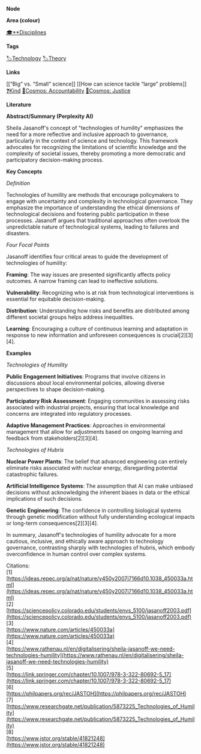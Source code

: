**Node**

**Area (colour)**

[🎓**Disciplines](https://lean-sphynx-49b.notion.site/Disciplines-72ba770b397c4f34aed13a10d8d0cc3e?pvs=21)

**Tags**

[🏷️Technology](https://lean-sphynx-49b.notion.site/Technology-d848dea8e396403f946fa485dc5cf19e?pvs=21) [🏷️Theory](https://lean-sphynx-49b.notion.site/Theory-8b50544e2f09474c93709d9f853e692f?pvs=21)

**Links**

[[“Big” vs. “Small” science]] [[How can science tackle “large” problems]] [❓Kind](https://lean-sphynx-49b.notion.site/Kind-11587210186680929d30e9ac15b3534c?pvs=21) [🌌Cosmos: Accountability](https://lean-sphynx-49b.notion.site/Cosmos-Accountability-d4c5602b14234f37b493f1133e177038?pvs=21) [🌌Cosmos: Justice](https://lean-sphynx-49b.notion.site/Cosmos-Justice-e69b4d55d9594bd5be91fcae75164fac?pvs=21)

**Literature**

**Abstract/Summary (Perplexity AI)**

Sheila Jasanoff's concept of "technologies of humility" emphasizes the need for a more reflective and inclusive approach to governance, particularly in the context of science and technology. This framework advocates for recognizing the limitations of scientific knowledge and the complexity of societal issues, thereby promoting a more democratic and participatory decision-making process.

**Key Concepts**

_Definition_

Technologies of humility are methods that encourage policymakers to engage with uncertainty and complexity in technological governance. They emphasize the importance of understanding the ethical dimensions of technological decisions and fostering public participation in these processes. Jasanoff argues that traditional approaches often overlook the unpredictable nature of technological systems, leading to failures and disasters.

_Four Focal Points_

Jasanoff identifies four critical areas to guide the development of technologies of humility:

**Framing**: The way issues are presented significantly affects policy outcomes. A narrow framing can lead to ineffective solutions.

**Vulnerability**: Recognizing who is at risk from technological interventions is essential for equitable decision-making.

**Distribution**: Understanding how risks and benefits are distributed among different societal groups helps address inequalities.

**Learning**: Encouraging a culture of continuous learning and adaptation in response to new information and unforeseen consequences is crucial[2][3][4].

**Examples**

_Technologies of Humility_

**Public Engagement Initiatives**: Programs that involve citizens in discussions about local environmental policies, allowing diverse perspectives to shape decision-making.

**Participatory Risk Assessment**: Engaging communities in assessing risks associated with industrial projects, ensuring that local knowledge and concerns are integrated into regulatory processes.

**Adaptive Management Practices**: Approaches in environmental management that allow for adjustments based on ongoing learning and feedback from stakeholders[2][3][4].

_Technologies of Hubris_

**Nuclear Power Plants**: The belief that advanced engineering can entirely eliminate risks associated with nuclear energy, disregarding potential catastrophic failures.

**Artificial Intelligence Systems**: The assumption that AI can make unbiased decisions without acknowledging the inherent biases in data or the ethical implications of such decisions.

**Genetic Engineering**: The confidence in controlling biological systems through genetic modification without fully understanding ecological impacts or long-term consequences[2][3][4].

In summary, Jasanoff's technologies of humility advocate for a more cautious, inclusive, and ethically aware approach to technology governance, contrasting sharply with technologies of hubris, which embody overconfidence in human control over complex systems.

Citations:  
[1]  
[https://ideas.repec.org/a/nat/nature/v450y2007i7166d10.1038_450033a.html](https://ideas.repec.org/a/nat/nature/v450y2007i7166d10.1038_450033a.html)  
[2]  
[https://sciencepolicy.colorado.edu/students/envs_5100/jasanoff2003.pdf](https://sciencepolicy.colorado.edu/students/envs_5100/jasanoff2003.pdf)  
[3]  
[https://www.nature.com/articles/450033a](https://www.nature.com/articles/450033a)  
[4]  
[https://www.rathenau.nl/en/digitalisering/sheila-jasanoff-we-need-technologies-humility](https://www.rathenau.nl/en/digitalisering/sheila-jasanoff-we-need-technologies-humility)  
[5]  
[https://link.springer.com/chapter/10.1007/978-3-322-80692-5_17](https://link.springer.com/chapter/10.1007/978-3-322-80692-5_17)  
[6]  
[https://philpapers.org/rec/JASTOH](https://philpapers.org/rec/JASTOH)  
[7]  
[https://www.researchgate.net/publication/5873225_Technologies_of_Humility](https://www.researchgate.net/publication/5873225_Technologies_of_Humility)  
[8]  
[https://www.jstor.org/stable/41821248](https://www.jstor.org/stable/41821248)